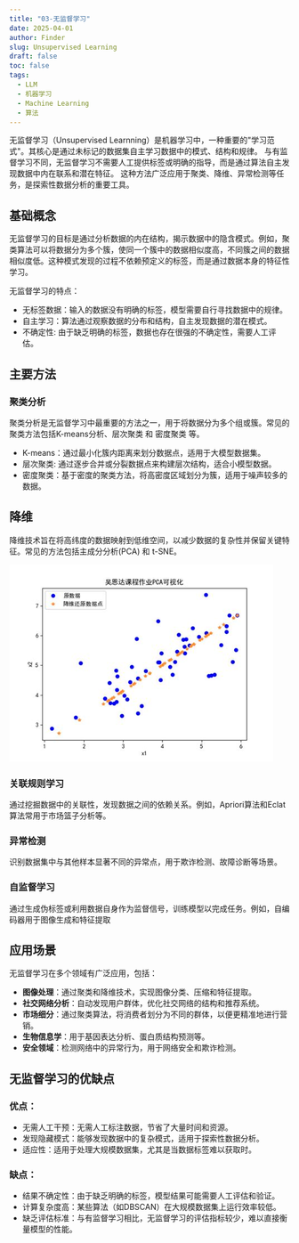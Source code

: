 ```yaml
---
title: "03-无监督学习"
date: 2025-04-01
author: Finder
slug: Unsupervised Learning
draft: false
toc: false
tags: 
  - LLM
  - 机器学习
  - Machine Learning
  - 算法
---
```


无监督学习（Unsupervised Learnning）是机器学习中，一种重要的"学习范式"。其核心是通过未标记的数据集自主学习数据中的模式、结构和规律。
与有监督学习不同，无监督学习不需要人工提供标签或明确的指导，而是通过算法自主发现数据中内在联系和潜在特征。
这种方法广泛应用于聚类、降维、异常检测等任务，是探索性数据分析的重要工具。

## 基础概念

无监督学习的目标是通过分析数据的内在结构，揭示数据中的隐含模式。例如，聚类算法可以将数据分为多个簇，使同一个簇中的数据相似度高，不同簇之间的数据相似度低。这种模式发现的过程不依赖预定义的标签，而是通过数据本身的特征性学习。

无监督学习的特点：

* 无标签数据：输入的数据没有明确的标签，模型需要自行寻找数据中的规律。
* 自主学习：算法通过观察数据的分布和结构，自主发现数据的潜在模式。
* 不确定性: 由于缺乏明确的标签，数据也存在很强的不确定性，需要人工评估。

## 主要方法

### 聚类分析

聚类分析是无监督学习中最重要的方法之一，用于将数据分为多个组或簇。常见的聚类方法包括K-means分析、层次聚类 和 密度聚类 等。

* K-means：通过最小化簇内距离来划分数据点，适用于大模型数据集。
* 层次聚类: 通过逐步合并或分裂数据点来构建层次结构，适合小模型数据。
* 密度聚类：基于密度的聚类方法，将高密度区域划分为簇，适用于噪声较多的数据。

## 降维

降维技术旨在将高纬度的数据映射到低维空间，以减少数据的复杂性并保留关键特征。常见的方法包括主成分分析(PCA) 和 t-SNE。

![PCA算法](public\images\PCA算法.jpg)

### 关联规则学习

通过挖掘数据中的关联性，发现数据之间的依赖关系。例如，Apriori算法和Eclat算法常用于市场篮子分析等。

### 异常检测

识别数据集中与其他样本显著不同的异常点，用于欺诈检测、故障诊断等场景。

### 自监督学习

通过生成伪标签或利用数据自身作为监督信号，训练模型以完成任务。例如，自编码器用于图像生成和特征提取

## 应用场景

无监督学习在多个领域有广泛应用，包括：

* **图像处理**：通过聚类和降维技术，实现图像分类、压缩和特征提取。
* **社交网络分析**：自动发现用户群体，优化社交网络的结构和推荐系统。
* **市场细分**：通过聚类算法，将消费者划分为不同的群体，以便更精准地进行营销。
* **生物信息学**：用于基因表达分析、蛋白质结构预测等。
* **安全领域**：检测网络中的异常行为，用于网络安全和欺诈检测。

## 无监督学习的优缺点

### 优点：

* 无需人工干预：无需人工标注数据，节省了大量时间和资源。
* 发现隐藏模式：能够发现数据中的复杂模式，适用于探索性数据分析。
* 适应性：适用于处理大规模数据集，尤其是当数据标签难以获取时。

### 缺点：

* 结果不确定性：由于缺乏明确的标签，模型结果可能需要人工评估和验证。
* 计算复杂度高：某些算法（如DBSCAN）在大规模数据集上运行效率较低。
* 缺乏评估标准：与有监督学习相比，无监督学习的评估指标较少，难以直接衡量模型的性能。

